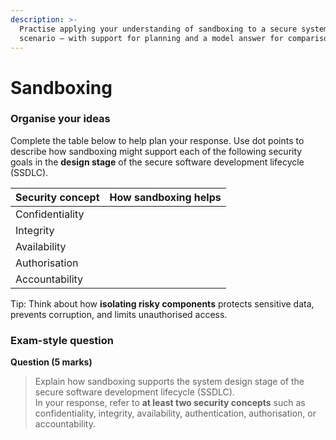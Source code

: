 ```yaml
---
description: >-
  Practise applying your understanding of sandboxing to a secure system design
  scenario — with support for planning and a model answer for comparison.
---
```


# Sandboxing

### Organise your ideas

Complete the table below to help plan your response. Use dot points to describe how sandboxing might support each of the following security goals in the **design stage** of the secure software development lifecycle (SSDLC).

| **Security concept** | **How sandboxing helps** |
| -------------------- | ------------------------ |
| Confidentiality      |                          |
| Integrity            |                          |
| Availability         |                          |
| Authorisation        |                          |
| Accountability       |                          |

Tip: Think about how **isolating risky components** protects sensitive data, prevents corruption, and limits unauthorised access.

### Exam-style question

**Question (5 marks)**

> Explain how sandboxing supports the system design stage of the secure software development lifecycle (SSDLC).\
> In your response, refer to **at least two security concepts** such as confidentiality, integrity, availability, authentication, authorisation, or accountability.
